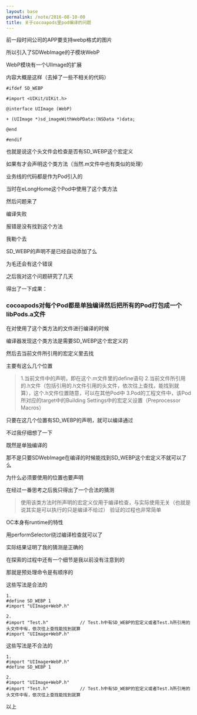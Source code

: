 ```yaml
---
layout: base
permalink: /note/2016-08-10-00
title: 关于cocoapods里pod编译的问题
---
```


前一段时间公司的APP要支持webp格式的图片

所以引入了SDWebImage的子模块WebP

WebP模块有一个UIImage的扩展

内容大概是这样（去掉了一些不相关的代码）

    #ifdef SD_WEBP

    #import <UIKit/UIKit.h>

    @interface UIImage (WebP)

    + (UIImage *)sd_imageWithWebPData:(NSData *)data;

    @end

    #endif

也就是说这个头文件会检查是否有SD_WEBP这个宏定义

如果有才会声明这个类方法（当然.m文件中也有类似的处理）

业务线的代码都是作为Pod引入的

当时在eLongHome这个Pod中使用了这个类方法

然后问题来了

编译失败

报错是没有找到这个方法

我勒个去

SD_WEBP的声明不是已经自动添加了么

为毛还会有这个错误

之后我对这个问题研究了几天

得出了一下成果：

### cocoapods对每个Pod都是单独编译然后把所有的Pod打包成一个libPods.a文件

在对使用了这个类方法的文件进行编译的时候

编译器发现这个类方法是需要SD_WEBP这个宏定义的

然后去当前文件所引用的宏定义里去找

主要有这么几个位置

> 1.当前文件中的声明，即在这个.m文件里的define语句
> 2.当前文件所引用的.h文件（包括引用的.h文件引用的头文件，依次往上查找，能找到就算），这个.h文件位置随意，可以在其他Pod中
> 3.Pod的工程文件中，该Pod所对应的target中的Building Settings中的宏定义设置（Preprocessor Macros）

只要在这几个位置有SD_WEBP的声明，就可以编译通过



不过我仔细想了一下

既然是单独编译的

那不是只要SDWebImage在编译的时候能找到SD_WEBP这个宏定义不就可以了么

为什么必须要使用的位置也要声明

在经过一番思考之后我只得出了一个合法的猜测

> 使用该类方法时所声明的宏定义仅用于编译检查，与实际使用无关（也就是说其实是可以执行的只是编译不给过）
验证的过程也非常简单

OC本身有runtime的特性

用performSelector绕过编译检查就可以了

实际结果证明了我的猜测是正确的



在探索的过程中还有一个细节是我以前没有注意到的

那就是预处理命令是有顺序的

这些写法是合法的

    1.
    #define SD_WEBP 1
    #import "UIImage+WebP.h"

    2.
    #import "Test.h"            // Test.h中有SD_WEBP的宏定义或者Test.h所引用的头文件中有，依次往上查找能找到就算
    #import "UIImage+WebP.h"

这些写法是不合法的

    1.
    #import "UIImage+WebP.h"
    #define SD_WEBP 1

    2.
    #import "UIImage+WebP.h"
    #import "Test.h"            // Test.h中有SD_WEBP的宏定义或者Test.h所引用的头文件中有，依次往上查找能找到就算

以上